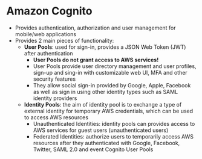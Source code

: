 # Amazon Cognito

- Provides authentication, authorization and user management for mobile/web applications
- Provides 2 main pieces of functionality:
    - **User Pools**: used for sign-in, provides a JSON Web Token (JWT) after authentication
        - **User Pools do not grant access to AWS services!**
        - User Pools provide user directory management and user profiles, sign-up and sing-in with customizable web UI, MFA and other security features
        - They allow social sign-in provided by Google, Apple, Facebook as well as sign in using other identity types such as SAML identity providers
    - **Identity Pools**: the aim of identity pool is to exchange a type of external identity for temporary AWS credentials, which can be used to access AWS resources
        - Unauthenticated Identities: identity pools can provides access to AWS services for guest users (unauthenticated users)
        - Federated Identities: authorize users to temporarily access AWS resources after they authenticated with Google, Facebook, Twitter, SAML 2.0 and event Cognito User Pools


